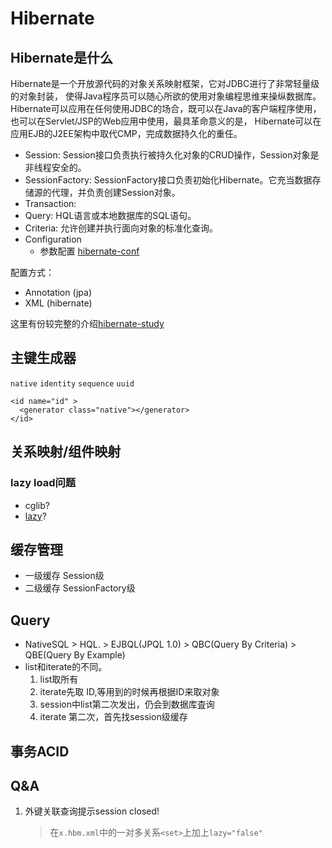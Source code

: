 # Hibernate

## Hibernate是什么

Hibernate是一个开放源代码的对象关系映射框架，它对JDBC进行了非常轻量级的对象封装， 使得Java程序员可以随心所欲的使用对象编程思维来操纵数据库。 Hibernate可以应用在任何使用JDBC的场合，既可以在Java的客户端程序使用， 也可以在Servlet/JSP的Web应用中使用，最具革命意义的是， Hibernate可以在应用EJB的J2EE架构中取代CMP，完成数据持久化的重任。

* Session: Session接口负责执行被持久化对象的CRUD操作，Session对象是非线程安全的。
* SessionFactory: SessionFactory接口负责初始化Hibernate。它充当数据存储源的代理，并负责创建Session对象。
* Transaction:
* Query: HQL语言或本地数据库的SQL语句。
* Criteria: 允许创建并执行面向对象的标准化查询。
* Configuration
  * 参数配置 [hibernate-conf](http://www.cnblogs.com/elleniou/archive/2012/12/01/2797546.html)

配置方式：

* Annotation \(jpa\)
* XML \(hibernate\)

这里有份较完整的介绍[hibernate-study](http://www.cnblogs.com/alamps/archive/2012/05/13/2498332.html)

## 主键生成器

`native` `identity` `sequence` `uuid`

```markup
<id name="id" >
  <generator class="native"></generator>
</id>
```

## 关系映射/组件映射

### lazy load问题

* cglib?
* [lazy](http://www.cnblogs.com/linbaoji/archive/2009/01/07/1370919.html)?

## 缓存管理

* 一级缓存 Session级
* 二级缓存 SessionFactory级

## Query

* NativeSQL &gt; HQL. &gt; EJBQL\(JPQL 1.0\) &gt; QBC\(Query By Criteria\) &gt; QBE\(Query By Example\)
* list和iterate的不同。
  1. list取所有
  2. iterate先取 ID,等用到的时候再根据ID来取对象
  3. session中list第二次发出，仍会到数据库査询
  4. iterate 第二次，首先找session级缓存

## 事务ACID

## Q&A

1. 外键关联查询提示session closed!

   > 在`x.hbm.xml`中的一对多关系`<set>`上加上`lazy="false"`

